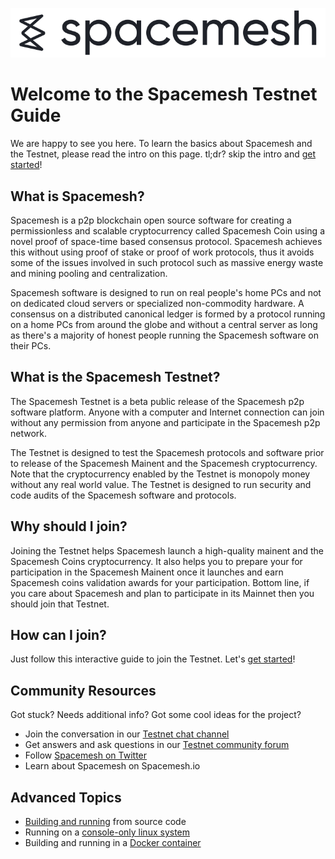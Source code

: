 ![](/images/logo.png)

# Welcome to the Spacemesh Testnet Guide

We are happy to see you here. To learn the basics about Spacemesh and the Testnet, please read the intro on this page. tl;dr? skip the intro and [get started](install.md)!

## What is Spacemesh?
Spacemesh is a p2p blockchain open source software for creating a permissionless and scalable cryptocurrency called Spacemesh Coin using a novel proof of space-time based consensus protocol. Spacemesh achieves this without using proof of stake or proof of work protocols, thus it avoids some of the issues involved in such protocol such as massive energy waste and mining pooling and centralization.

Spacemesh software is designed to run on real people's home PCs and not on dedicated cloud servers or specialized non-commodity hardware. A consensus on a distributed canonical ledger is formed by a protocol running on a home PCs from around the globe and without a central server as long as there's a majority of honest people running the Spacemesh software on their PCs.

## What is the Spacemesh Testnet?
The Spacemesh Testnet is a beta public release of the Spacemesh p2p software platform. Anyone with a computer and Internet connection can join without any permission from anyone and participate in the Spacemesh p2p network.

The Testnet is designed to test the Spacemesh protocols and software prior to release of the Spacemesh Mainent and the Spacemesh cryptocurrency. Note that the cryptocurrency enabled by the Testnet is monopoly money without any real world value. The Testnet is designed to run security and code audits of the Spacemesh software and protocols.

## Why should I join?
Joining the Testnet helps Spacemesh launch a high-quality mainent and the Spacemesh Coins cryptocurrency. It also helps you to prepare your for participation in the Spacemesh Mainent once it launches and earn Spacemesh coins validation awards for your participation. Bottom line, if you care about Spacemesh and plan to participate in its Mainnet then you should join that Testnet.

## How can I join?
Just follow this interactive guide to join the Testnet. Let's [get started](install.md)!

## Community Resources
Got stuck? Needs additional info? Got some cool ideas for the project?
- Join the conversation in our [Testnet chat channel](https://gitter.im/spacemesh-os/testnet)
- Get answers and ask questions in our [Testnet community forum](https://community.spacemesh.io)
- Follow [Spacemesh on Twitter](https://twitter.com/teamspacemesh)
- Learn about Spacemesh on Spacemesh.io

## Advanced Topics
- [Building and running](build.md) from source code
- Running on a [console-only linux system](linux.md)
- Building and running in a [Docker container](docker.md)
